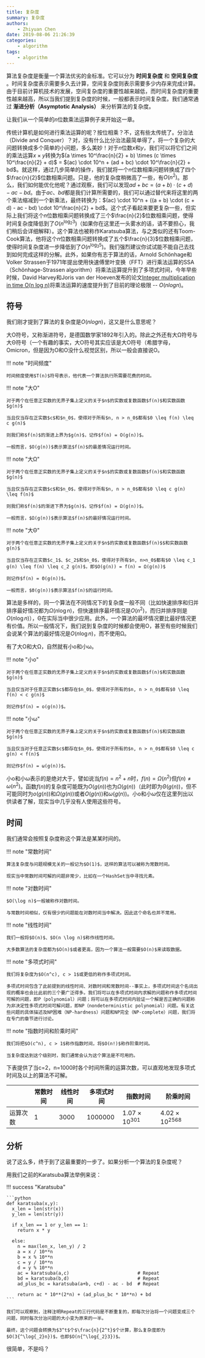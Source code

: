 ```yaml
---
title: 复杂度
summary: 复杂度
authors:
    - Zhiyuan Chen
date: 2019-08-06 21:26:39
categories: 
    - algorithm
tags:
    - algorithm
---
```


算法复杂度是衡量一个算法优劣的金标准。它可以分为 **时间复杂度** 和 **空间复杂度** 。时间复杂度表示需要多久去计算，空间复杂度则表示需要多少内存来完成计算。由于目前计算机技术的发展，空间复杂度的重要性越来越低，而时间复杂度的重要性越来越高，所以当我们提到复杂度的时候，一般都表示时间复杂度。我们通常通过 **渐进分析（Asymptotic Analysis）** 来分析算法的复杂度。

让我们从一个简单的$n$位数乘法运算例子来开始这一章。

传统计算机是如何进行乘法运算的呢？按位相乘？不，这有些太传统了。分治法（Divide and Conquer）？对，没有什么比分治法最简单得了，将一个复杂的大问题转换成多个简单的小问题，多么美妙！对于$n$位数$x$和$y$，我们可以将它们之间的乘法运算$x \times y$转换为$(a \times 10^\frac{n}{2} + b) \times (c \times 10^\frac{n}{2} + d)$ = $(ac) \cdot 10^n + (ad + bc) \cdot 10^\frac{n}{2} + bd$。就这样，通过几步简单的操作，我们就将一个$n$位数相乘问题转换成了四个$\frac{n}{2}$位数相乘问题。只是，他的复杂度稍微高了一些，有$O(n{^2})$。那么，我们如何能优化他呢？通过观察，我们可以发现$ad + bc = (a + b) \cdot (c + d) - ac - bd$。由于$ac$、$bd$都是我们计算所需要的，我们可以通过替代来将这里的两个乘法缩减到一个新乘法，最终转换为：$(ac) \cdot 10^n + ((a + b) \cdot (c + d) - ac - bd) \cdot 10^\frac{n}{2} + bd$。这个式子看起来要更复杂一些，但实际上我们将这个$n$位数相乘问题转换成了三个$\frac{n}{2}$位数相乘问题，使得时间复杂度降低到了$O(n^{\log_2 3})$（如果你在这里还一头雾水的话，请不要担心，我们稍后会详细解释）。这个算法也被称作Karatsuba算法，与之类似的还有Toom-Cook算法，他将这个$n$位数相乘问题转换成了五个$\frac{n}{3}$位数相乘问题，使得时间复杂度进一步降低到了$O(n^{\log_3 5})$。我们强烈建议你试试能不能自己去找到如何完成这样的分解。此外，如果你有志于算法的话，Arnold Schönhage和Volker Strassen于1971年提出使用快速傅里叶变换（FFT）进行乘法运算的SSA（Schönhage-Strassen algorithm）将乘法运算提升到了多项式时间，今年早些时候，David Harvey和Joris van der Hoeven发布的论文[Integer multiplication in time O(n log n)](https://hal.archives-ouvertes.fr/hal-02070778/document)将乘法运算的速度提升到了目前的理论极限 -- $O(n log n)$。

## 符号

我们刚才提到了算法的复杂度是$O(n log n)$，这又是什么意思呢？

大O符号，又称渐进符号，是德国数学家1892年引入的。除此之外还有大Ω符号与大Θ符号（一个有趣的事实，大O符号其实应该是大Ο符号（希腊字母，Omicron，但是因为Ο和O没什么视觉区别，所以一般会直接说O。

!!! note "时间频度"

    时间频度使用$T(n)$符号表示，他代表一个算法执行所需要花费的时间。

!!! note "大O"

    对于两个在任意正实数的无界子集上定义的关于$n$的实数或复数函数$f(n)$和实数函数$g(n)$
    
    当且仅当存在正实数$c$和$n_0$，使得对于所有$n, n > n_0$都有$0 \leq f(n) \leq c g(n)$
    
    则我们称$f(n)$的渐进上界为$g(n)$，记作$f(n) = O(g(n))$。

    一般而言，$O(g(n))$表示算法$f(n)$的最差情况运行时间。

!!! note "大Ω"

    对于两个在任意正实数的无界子集上定义的关于$n$的实数或复数函数$f(n)$和实数函数$g(n)$
    
    当且仅当存在正实数$c$和$n_0$，使得对于所有$n, n > n_0$都有$0 \leq c g(n) \leq f(n)$
    
    则我们称$f(n)$的渐进下界为$g(n)$，记作$f(n) = Ω(g(n))$。

    一般而言，$Ω(g(n))$表示算法$f(n)$的最好情况运行时间。

!!! note "大Θ"

    对于两个在任意正实数的无界子集上定义的关于$n$的实数或复数函数$f(n)$$和实数函数g(n)$
    
    当且仅当存在正实数$c_1$、$c_2$和$n_0$，使得对于所有$n, n>n_0$都有$0 \leq c_1 g(n) \leq f(n) \leq c_2 g(n)$，即$O(g(n)) = f(n) = Ω(g(n))$
    
    则记作$f(n) = Θ(g(n))$。

    一般而言，$Θ(g(n))$表示算法$f(n)$的运行时间。

算法是多样的，同一个算法在不同情况下的复杂度一般不同（比如快速排序和归并排序最好情况都为$Ω(n \log n)$，但快速排序最坏情况是$O(n^2)$，而归并排序则是$O(n \log n)$），Θ在实际当中很少应用。此外，一个算法的最坏情况要比最好情况更有价值。所以一般情况下，我们说到复杂度的时候都会使用O，甚至有些时候我们会说某个算法的最好情况是$O(n \log n)$，而不使用Ω。

有了大O和大Ω，自然就有小o和小ω。

!!! note "小o"

    对于两个在任意正实数的无界子集上定义的关于$n$的实数或复数函数$f(n)$和实数函数$g(n)$
    
    当且仅当对于任意正实数$c$都存在$n_0$，使得对于所有的$n, n > n_0$都有$0 \leq f(n) < c g(n)$
    
    则记作$f(n) = o(g(n))$。

!!! note "小ω"

    对于两个在任意正实数的无界子集上定义的关于$n$的实数或复数函数$f(n)$和实数函数$g(n)$
    
    当且仅当对于任意正实数$c$都存在$n_0$，使得对于所有的$n, n > n_0$都有$0 \leq c g(n) < f(n)$
    
    则记作$f(n) = ω(g(n))$。

小o和小ω表示的是绝对大于，譬如说当$f(n) = n^2 + n$时，$f(n) = Ω(n^2)$但$f(n) \neq ω(n^2)$。函数$f(n)$的复杂度可能既为$O(g(n))$也为$Ω(g(n))$（此时即为$Θ(g(n))$，但不可能同时为$o(g(n))$和$Ω(g(n))$或者$O(g(n))$和$ω(g(n))$。小o和小ω仅在这里列出以供读者了解，现实当中几乎没有人使用这些符号。

## 时间

我们通常会按照复杂度称这个算法是某某时间的。

!!! note "常数时间"

    算法复杂度与问题规模无关的一般记为$O(1)$，这样的算法可以被称为常数时间。

    现实当中常数时间可解的问题非常少，比如在一个HashSet当中寻找元素。

!!! note "对数时间"

    $O(\log n)$一般被称作对数时间。

    与常数时间相似，仅有很少的问题能在对数时间当中解决。因此这个命名也并不常用。

!!! note "线性时间"

    我们一般将$O(n)$、$O(n \log n)$称作线性时间。

    大多数算法的复杂度都为$O(n)$或者更高，因为一个算法一般需要$O(n)$来读取数据。

!!! note "多项式时间"

    我们将复杂度为$O(n^c), c > 1$或更低的称作多项式时间。

    多项式时间包含了此前提到的线性时间、对数时间和常数时间--事实上，多项式时间这个名词出现的概率也会比此前的三个要广泛得多。我们将可以在多项式时间内求解的问题称作多项式时间可解的问题，即P（polynomial）问题；将可以在多项式时间内验证一个解是否正确的问题称为非决定性多项式时间可解问题，即NP（nondeterministic polynomial）问题。有关这些问题的具体描述及NP困难（NP-hardness）问题和NP完全（NP-complete）问题，我们将在专门的章节进行讨论。

!!! note "指数时间和阶乘时间"

    我们将把$O(c^n), c > 1$称作指数时间，将$O(n!)$称作阶乘时间。

    当复杂度达到这个级别时，我们通常会认为这个算法是不可用的。

下表提供了当c=2，n=1000时各个时间所需的运算次数，可以直观地发现多项式时间及以上的算法不可解。

|          	| 常数时间 	| 线性时间 	| 多项式时间 	| 指数时间               	| 阶乘时间                	|
|----------	|----------	|----------	|------------	|------------------------	|-------------------------	|
| 运算次数 	| 1        	| 3000     	| 1000000    	| $1.07 \times 10^{301}$ 	| $4.02 \times 10^{2568}$ 	|

## 分析

说了这么多，终于到了这最重要的一步了。如果分析一个算法的复杂度呢？

用我们之前的Karatsuba算法举例来说：

!!! success "Karatsuba"

    ```python
    def karatsuba(x,y):
      x_len = len(str(x))
      y_len = len(str(y))

	  if x_len == 1 or y_len == 1:
	    return x * y

  	  else:
		n = max(len_x, len_y) / 2
		a = x / 10**n
		b = x % 10**n
		c = y / 10**n
		d = y % 10**n
		ac = karatsuba(a,c)                         # Repeat
		bd = karatsuba(b,d)                         # Repeat
		ad_plus_bc = karatsuba(a+b, c+d) - ac - bd  # Repeat

		return ac * 10**(2*n) + (ad_plus_bc * 10**n) + bd
    ```

    我们可以观察到，注释注明Repeat的三行代码是不断重复的，即每次分治将一个问题变成三个问题，同时每次分治问题的大小变为原来的一半。

    最终，这个问题会转换为$3^t$个$\frac{n}{2^t}$个计算，那么复杂度即为$O(3{^\log{_2}n})$，也即$O(n{^\log{_2}3})$。

很简单，不是吗？
